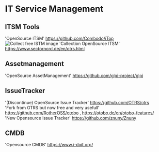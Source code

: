 # IT Service Management
## ITSM Tools
'OpenSource ITSM' https://github.com/Combodo/iTop
![Collect free ISTM image](https://www.sectornord.de/files/Otter-Alliance/Sector%20Nord/Sector-Nord-AG-Znuny-ITSM-Connector-2021.png)
'Collection OpenSource ITSM' https://www.sectornord.de/en/otrs.html
## Assetmanagement
'OpenSource AssetManagement' https://github.com/glpi-project/glpi
## IssueTracker
'(Discontinue) OpenSource Issue Tracker' https://github.com/OTRS/otrs
'Fork from OTRS but now free and very usefull' https://github.com/RotherOSS/otobo , https://otobo.de/en/otobo-features/
'New Opensource Issue Tracker' https://github.com/znuny/Znuny
## CMDB
'Opensource CMDB' https://www.i-doit.org/
